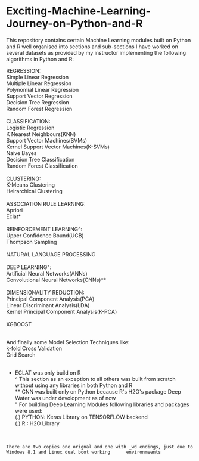 # Exciting-Machine-Learning-Journey-on-Python-and-R<br>
This repository contains certain Machine Learning modules built on Python and R well organised into sections and sub-sections
I have worked on several datasets as provided by my instructor implementing the following algorithms in Python and R:<br>


  REGRESSION:<br>
    Simple Linear Regression<br>
    Multiple Linear Regression<br>
    Polynomial Linear Regression<br>
    Support Vector Regression<br>
    Decision Tree Regression<br>
    Random Forest Regression<br><br>
  CLASSIFICATION:<br>
    Logistic Regression<br>
    K Nearest Neighbours(KNN)<br>
    Support Vector Machines(SVMs)<br>
    Kernel Support Vector Machines(K-SVMs)<br>
    Naive Bayes<br>
    Decision Tree Classification<br>
    Random Forest Classification<br><br>
  CLUSTERING:<br>
    K-Means Clustering<br>
    Heirarchical Clustering<br><br>
   ASSOCIATION RULE LEARNING:<br>
    Apriori<br>
    Eclat*<br><br>
  REINFORCEMENT LEARNING^:<br>
    Upper Confidence Bound(UCB)<br>
    Thompson Sampling<br><br>
  NATURAL LANGUAGE PROCESSING<br><br>
  DEEP LEARNING":<br>
    Artificial Neural Networks(ANNs)<br>
    Convolutional Neural Networks(CNNs)**<br><br>
  DIMENSIONALITY REDUCTION:<br>
    Principal Component Analysis(PCA)<br>
    Linear Discriminant Analysis(LDA)<br>
    Kernel Principal Component Analysis(K-PCA)<br><br>
   XGBOOST<br><br>
   
   And finally some Model Selection Techniques like:<br>
    k-fold Cross Validation<br>
    Grid Search<br>
    <br>
   * ECLAT was only build on R<br>
   ^ This section as an exception to all others was built from scratch without using any libraries in both Python and R<br>
   ** CNN was built only on Python because R's H2O's package Deep Water was under devolopment as of now<br>
   "  For building Deep Learning Modules following libraries and packages were used:<br>
       (.) PYTHON: Keras Library on TENSORFLOW backend<br>
       (.) R     : H2O Library<br><br><br>
       
       
    There are two copies one orignal and one with _wd endings, just due to Windows 8.1 and Linux dual boot working      environmeents    
    
    
   
   
  
    
    
